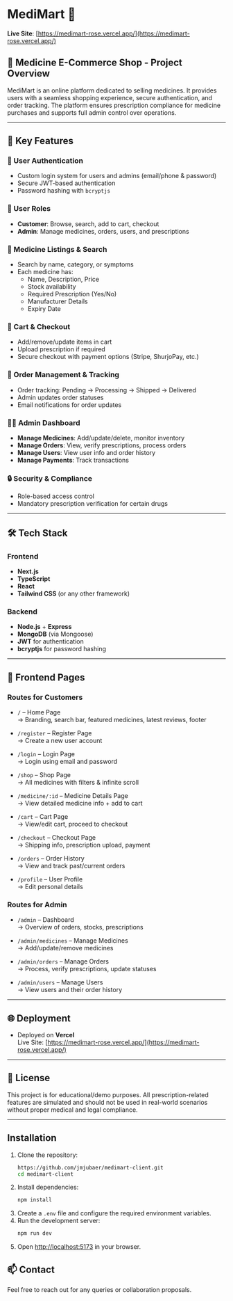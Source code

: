 # MediMart 💊 

**Live Site**: [https://medimart-rose.vercel.app/](https://medimart-rose.vercel.app/)

## 🛒 Medicine E-Commerce Shop - Project Overview

MediMart is an online platform dedicated to selling medicines. It provides users with a seamless shopping experience, secure authentication, and order tracking. The platform ensures prescription compliance for medicine purchases and supports full admin control over operations.

---

## 🔑 Key Features

### 👥 User Authentication
- Custom login system for users and admins (email/phone & password)
- Secure JWT-based authentication
- Password hashing with `bcryptjs`

### 👤 User Roles
- **Customer**: Browse, search, add to cart, checkout
- **Admin**: Manage medicines, orders, users, and prescriptions

### 💊 Medicine Listings & Search
- Search by name, category, or symptoms
- Each medicine has:
  - Name, Description, Price
  - Stock availability
  - Required Prescription (Yes/No)
  - Manufacturer Details
  - Expiry Date

### 🛒 Cart & Checkout
- Add/remove/update items in cart
- Upload prescription if required
- Secure checkout with payment options (Stripe, ShurjoPay, etc.)

### 🚚 Order Management & Tracking
- Order tracking: Pending → Processing → Shipped → Delivered
- Admin updates order statuses
- Email notifications for order updates

### 🧑‍💼 Admin Dashboard
- **Manage Medicines**: Add/update/delete, monitor inventory
- **Manage Orders**: View, verify prescriptions, process orders
- **Manage Users**: View user info and order history
- **Manage Payments**: Track transactions

### 🔒 Security & Compliance
- Role-based access control
- Mandatory prescription verification for certain drugs

---

## 🛠️ Tech Stack

### Frontend
- **Next.js**
- **TypeScript**
- **React**
- **Tailwind CSS** (or any other framework)

### Backend
- **Node.js** + **Express**
- **MongoDB** (via Mongoose)
- **JWT** for authentication
- **bcryptjs** for password hashing

---

## 🧭 Frontend Pages

### Routes for Customers

- `/` – Home Page  
  → Branding, search bar, featured medicines, latest reviews, footer

- `/register` – Register Page  
  → Create a new user account

- `/login` – Login Page  
  → Login using email and password

- `/shop` – Shop Page  
  → All medicines with filters & infinite scroll

- `/medicine/:id` – Medicine Details Page  
  → View detailed medicine info + add to cart

- `/cart` – Cart Page  
  → View/edit cart, proceed to checkout

- `/checkout` – Checkout Page  
  → Shipping info, prescription upload, payment

- `/orders` – Order History  
  → View and track past/current orders

- `/profile` – User Profile  
  → Edit personal details

### Routes for Admin

- `/admin` – Dashboard  
  → Overview of orders, stocks, prescriptions

- `/admin/medicines` – Manage Medicines  
  → Add/update/remove medicines

- `/admin/orders` – Manage Orders  
  → Process, verify prescriptions, update statuses

- `/admin/users` – Manage Users  
  → View users and their order history

---

## 🌐 Deployment

- Deployed on **Vercel**  
  Live Site: [https://medimart-rose.vercel.app/](https://medimart-rose.vercel.app/)

---

## 📌 License

This project is for educational/demo purposes. All prescription-related features are simulated and should not be used in real-world scenarios without proper medical and legal compliance.

---

## Installation

1. Clone the repository:
   ```bash
   https://github.com/jmjubaer/medimart-client.git
   cd medimart-client
   ```
2. Install dependencies:
   ```bash
   npm install
   ```
3. Create a `.env` file and configure the required environment variables.
4. Run the development server:
   ```bash
   npm run dev
   ```
5. Open [http://localhost:5173](http://localhost:5173) in your browser.


## 📫 Contact

Feel free to reach out for any queries or collaboration proposals.

